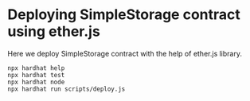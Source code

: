 # Deploying SimpleStorage contract using ether.js

Here we deploy SimpleStorage contract with the help of ether.js library.

```shell
npx hardhat help
npx hardhat test
npx hardhat node
npx hardhat run scripts/deploy.js
```

